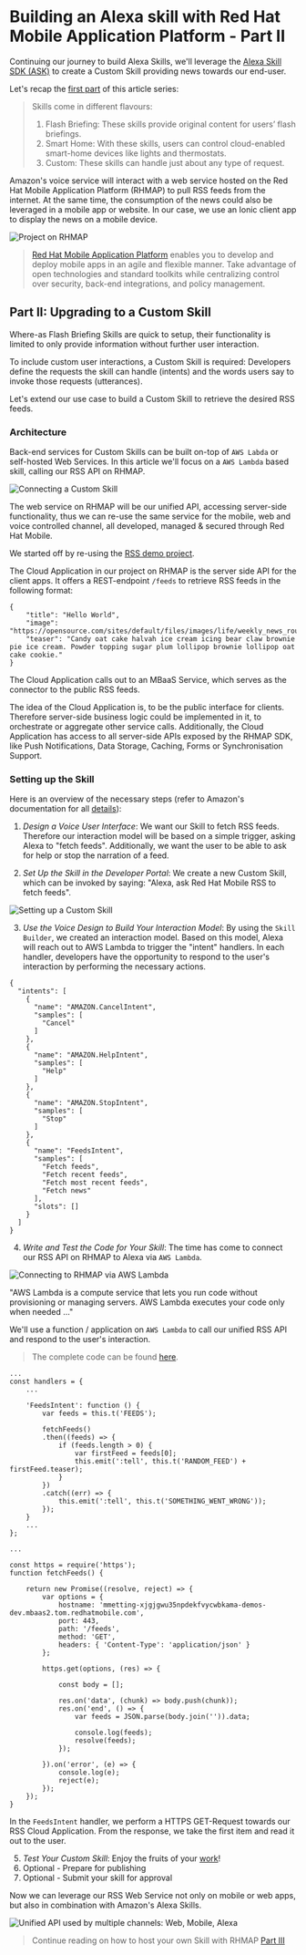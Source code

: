 # Building an Alexa skill with Red Hat Mobile Application Platform - Part II

Continuing our journey to build Alexa Skills, we'll leverage the [Alexa Skill SDK (ASK)](http://phx.corporate-ir.net/phoenix.zhtml?c=176060&p=irol-newsArticle&ID=2062551) to create a Custom Skill providing news towards our end-user.

Let's recap the [first part](https://github.com/mmetting/Building-an-Alexa-skill-with-Red-Hat-MAP---Part-I) of this article series:

> Skills come in different flavours:
>
> 1. Flash Briefing: These skills provide original content for users’ flash briefings.
> 2. Smart Home: With these skills, users can control cloud-enabled smart-home devices like lights and thermostats.
> 3. Custom: These skills can handle just about any type of request. 

Amazon's voice service will interact with a web service hosted on the Red Hat Mobile Application Platform (RHMAP) to pull RSS feeds from the internet. At the same time, the consumption of the news could also be leveraged in a mobile app or website. In our case, we use an Ionic client app to display the news on a mobile device.

![Project on RHMAP](./pictures/alexa_article_part_2_project.png "Project on RHMAP")

> [Red Hat Mobile Application Platform](https://www.redhat.com/en/technologies/mobile/application-platform) enables you to develop and deploy mobile apps in an agile and flexible manner. Take advantage of open technologies and standard toolkits while centralizing control over security, back-end integrations, and policy management.

## Part II: Upgrading to a Custom Skill

Where-as Flash Briefing Skills are quick to setup, their functionality is limited to only provide information without further user interaction. 

To include custom user interactions, a Custom Skill is required: Developers define the requests the skill can handle (intents) and the words users say to invoke those requests (utterances).

Let's extend our use case to build a Custom Skill to retrieve the desired RSS feeds.

### Architecture

Back-end services for Custom Skills can be built on-top of `AWS Labda` or self-hosted Web Services. In this article we'll focus on a `AWS Lambda` based skill, calling our RSS API on RHMAP.

![Connecting a Custom Skill](./pictures/alexa_article_part_2_custom_skill.png "Connecting a Custom Skill")

The web service on RHMAP will be our unified API, accessing server-side functionality, thus we can re-use the same service for the mobile, web and voice controlled channel, all developed, managed & secured through Red Hat Mobile.

We started off by re-using the [RSS demo project](https://github.com/mmetting/RHMAP-RSS-Reader-Demo).

The Cloud Application in our project on RHMAP is the server side API for the client apps. It offers a REST-endpoint `/feeds` to retrieve RSS feeds in the following format:

```
{
    "title": "Hello World",
    "image": "https://opensource.com/sites/default/files/images/life/weekly_news_roundup_tv.png",
    "teaser": "Candy oat cake halvah ice cream icing bear claw brownie pie ice cream. Powder topping sugar plum lollipop brownie lollipop oat cake cookie."
}
```

The Cloud Application calls out to an MBaaS Service, which serves as the connector to the public RSS feeds.

The idea of the Cloud Application is, to be the public interface for clients. Therefore server-side business logic could be implemented in it, to orchestrate or aggregate other service calls. Additionally, the Cloud Application has access to all server-side APIs exposed by the RHMAP SDK, like Push Notifications, Data Storage, Caching, Forms or Synchronisation Support.

### Setting up the Skill

Here is an overview of the necessary steps (refer to Amazon's documentation for all [details](https://developer.amazon.com/public/solutions/alexa/alexa-skills-kit/overviews/steps-to-build-a-custom-skill)):

1. *Design a Voice User Interface*: We want our Skill to fetch RSS feeds. Therefore our interaction model will be based on a simple trigger, asking Alexa to "fetch feeds". Additionally, we want the user to be able to ask for help or stop the narration of a feed.

2. *Set Up the Skill in the Developer Portal*: We create a new Custom Skill, which can be invoked by saying: "Alexa, ask Red Hat Mobile RSS to fetch feeds".

![Setting up a Custom Skill](./pictures/alexa_article_part_2_setting_up_a_custom_skill.png "Setting up a Custom Skill")

3. *Use the Voice Design to Build Your Interaction Model*: By using the `Skill Builder`, we created an interaction model. Based on this model, Alexa will reach out to AWS Lambda to trigger the "intent" handlers. In each handler, developers have the opportunity to respond to the user's interaction by performing the necessary actions.

```
{
  "intents": [
    {
      "name": "AMAZON.CancelIntent",
      "samples": [
        "Cancel"
      ]
    },
    {
      "name": "AMAZON.HelpIntent",
      "samples": [
        "Help"
      ]
    },
    {
      "name": "AMAZON.StopIntent",
      "samples": [
        "Stop"
      ]
    },
    {
      "name": "FeedsIntent",
      "samples": [
        "Fetch feeds",
        "Fetch recent feeds",
        "Fetch most recent feeds",
        "Fetch news"
      ],
      "slots": []
    }
  ]
}
```

4. *Write and Test the Code for Your Skill*: The time has come to connect our RSS API on RHMAP to Alexa via `AWS Lambda`.

![Connecting to RHMAP via AWS Lambda](./pictures/alexa_article_part_2_connecting_lambda.png "Connecting to RHMAP via AWS Lambda")

"AWS Lambda is a compute service that lets you run code without provisioning or managing servers. AWS Lambda executes your code only when needed ..."

We'll use a function / application on `AWS Lambda` to call our unified RSS API and respond to the user's interaction.

> The complete code can be found [here](./aws_lambda/index.js).

```
...
const handlers = {
    ...

    'FeedsIntent': function () {
        var feeds = this.t('FEEDS');
        
        fetchFeeds()
        .then((feeds) => {
            if (feeds.length > 0) {
                var firstFeed = feeds[0];
                this.emit(':tell', this.t('RANDOM_FEED') + firstFeed.teaser);
            }
        })
        .catch((err) => {
            this.emit(':tell', this.t('SOMETHING_WENT_WRONG'));
        });
    }
    ...
};

...

const https = require('https');
function fetchFeeds() {

    return new Promise((resolve, reject) => {
        var options = {
            hostname: 'mmetting-xjgjgwu35npdekfvycwbkama-demos-dev.mbaas2.tom.redhatmobile.com',
            port: 443,
            path: '/feeds',
            method: 'GET',
            headers: { 'Content-Type': 'application/json' }
        };

        https.get(options, (res) => {
            
            const body = [];
            
            res.on('data', (chunk) => body.push(chunk));
            res.on('end', () => {
                var feeds = JSON.parse(body.join('')).data;

                console.log(feeds);
                resolve(feeds);
            });

        }).on('error', (e) => {
            console.log(e);
            reject(e);
        });
    });
}
```

In the `FeedsIntent` handler, we perform a HTTPS GET-Request towards our RSS Cloud Application. From the response, we take the first item and read it out to the user.

5. *Test Your Custom Skill*: Enjoy the fruits of your [work](https://youtu.be/i8Xc7DauDus)!
6. Optional - Prepare for publishing
7. Optional - Submit your skill for approval

Now we can leverage our RSS Web Service not only on mobile or web apps, but also in combination with Amazon's Alexa Skills.

![Unified API used by multiple channels: Web, Mobile, Alexa](./pictures/alexa_article_part_2_mobile.png "Unified API used by multiple channels: Web, Mobile, Alexa")

> Continue reading on how to host your own Skill with RHMAP [Part III](https://github.com/mmetting/Building-an-Alexa-skill-with-Red-Hat-MAP---Part-III)